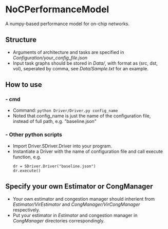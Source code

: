 # NoCPerformanceModel
A numpy-based performance model for on-chip networks.

## Structure
* Arguments of architecture and tasks are specified in *Configuration/your_config_file.json*
* Input task graphs should be stored in *Data/*, with format as (src, dst, vol), seperated by comma, see *Data/Sample.txt* for an example.

## How to use
### - cmd
* Command: 
  ```python Driver/Driver.py config_name```
* Noted that config_name is just the name of the configuration file, instead of full path, e.g. "baseline.json"

### - Other python scripts
* Import Driver.SDriver.Driver into your program.
* Instantiate a Driver with the name of configuration file and call execute function, e.g. 
  ```
  dr = SDriver.Driver("baseline.json")
  dr.execute()
  ```

## Specify your own Estimator or CongManager
* Your own estimator and congestion manager should inherient from *Estimator/VirEstimator* and *CongManager/VirCongManager* respectively.
* Put your estimator in *Estimator* and congestion manager in *CongManager* directories correspondingly.
